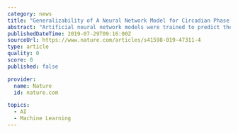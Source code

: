 ```yaml
---
category: news
title: "Generalizability of A Neural Network Model for Circadian Phase Prediction in Real-World Conditions"
abstract: "Artificial neural network models were trained to predict the circadian rhythm of (i) salivary melatonin on a fixed sleep schedule; (ii) urinary aMT6s on both fixed and habitual sleep schedules, including shift workers on a diurnal schedule; and (iii ..."
publishedDateTime: 2019-07-29T09:16:00Z
sourceUrl: https://www.nature.com/articles/s41598-019-47311-4
type: article
quality: 0
score: 0
published: false

provider:
  name: Nature
  id: nature.com

topics:
  - AI
  - Machine Learning
---
```

